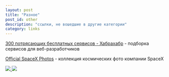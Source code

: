 ```yaml
---
layout: post
title: "Разное"
post_id: other
description: "ссылки, не вошедшие в другие категории"
category: links
---
```


[300 потрясающих бесплатных сервисов - Хабрахабр](http://habrahabr.ru/post/250621/) - подборка сервисов для веб-разработчиков

[Official SpaceX Photos](https://www.flickr.com/photos/spacexphotos/) - коллекция космических фото компании SpaceX
<div class="row">
  <a href="https://www.flickr.com/photos/spacexphotos/">
    <img class="col-md-6" src="https://c4.staticflickr.com/8/7591/16787988882_038b0657f7_h.jpg">
    <img class="col-md-6" src="https://c4.staticflickr.com/8/7608/16661753958_3d70ab216d_n.jpg">
  </a>
</div>